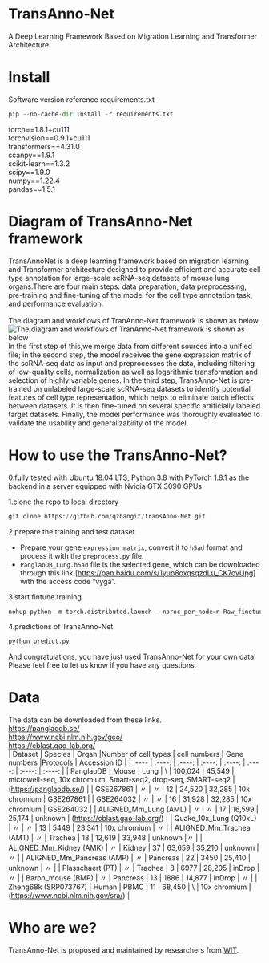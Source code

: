 # TransAnno-Net
A Deep Learning Framework Based on Migration Learning and Transformer Architecture
# Install
Software version reference requirements.txt <br>
```python
pip --no-cache-dir install -r requirements.txt
```
torch==1.8.1+cu111 <br>
torchvision==0.9.1+cu111 <br>
transformers==4.31.0 <br>
scanpy==1.9.1 <br>
scikit-learn==1.3.2 <br>
scipy==1.9.0 <br>
numpy==1.22.4 <br>
pandas==1.5.1

# Diagram of TransAnno-Net framework

TransAnnoNet is a deep learning framework based on migration learning and Transformer architecture designed to provide efficient and accurate cell type annotation for large-scale scRNA-seq datasets of mouse lung organs.There are four main steps: data preparation, data preprocessing, pre-training and fine-tuning of the model for the cell type annotation task, and performance evaluation. <br>
<br>
The diagram and workflows of TranAnno-Net framework is shown as below.
![The diagram and workflows of TranAnno-Net framework is shown as below](https://github.com/qzhangit/TransAnno-Net/blob/main/Picture/framework.png) <br>
In the first step of this,we merge data from different sources into a unified file; in the second step, the model receives the gene expression matrix of the scRNA-seq data as input and preprocesses the data, including filtering of low-quality cells, normalization as well as logarithmic transformation and selection of highly variable genes. In the third step, TransAnno-Net is pre-trained on unlabeled large-scale scRNA-seq datasets to identify potential features of cell type representation, which helps to eliminate batch effects between datasets. It is then fine-tuned on several specific artificially labeled target datasets. Finally, the model performance was thoroughly evaluated to validate the usability and generalizability of the model.

# How to use the TransAnno-Net?
0.fully tested with Ubuntu 18.04 LTS, Python 3.8 with PyTorch 1.8.1 as the backend in a server equipped with Nvidia GTX 3090 GPUs <br>

1.clone the repo to local directory
```python
git clone https://github.com/qzhangit/TransAnno-Net.git
```
2.prepare the training and test dataset
* Prepare your gene `expression matrix`, convert it to `h5ad` format and process it with the `preprocess.py` file. <br>
* `PanglaoDB_Lung.h5ad` file is the selected gene, which can be downloaded through this link [https://pan.baidu.com/s/1yub8oxqsqzdLu_CK7ovUpg] with the access code “vyga”. <br>

3.start fintune training
```python
nohup python -m torch.distributed.launch --nproc_per_node=n Raw_finetune.py > nohup.out &  # n is the number of GPUs.
```
4.predictions of TransAnno-Net
```python
python predict.py
```
And congratulations, you have just used TransAnno-Net for your own data! Please feel free to let us know if you have any questions.

# Data
The data can be downloaded from these links. <br>
https://panglaodb.se/ <br>
https://www.ncbi.nlm.nih.gov/geo/ <br>
https://cblast.gao-lab.org/
<br>
| Dataset | Species | Organ |Number of cell types | cell numbers | Gene numbers |Protocols | Accession ID |
| :---- | :----: | :----: | :----: | :----: | :----: | :----: | :----: |
| PanglaoDB | Mouse | Lung | \ | 100,024 | 45,549 | microwell-seq, 10x chromium, Smart-seq2, drop-seq, SMART-seq2 | (https://panglaodb.se/) |
| GSE267861 | 〃 | 〃 | 12 | 24,520 | 32,285 | 10x chromium | GSE267861 |
| GSE264032 | 〃 | 〃 | 16 | 31,928 | 32,285 | 10x chromium | GSE264032 |
| ALIGNED_Mm_Lung (AML) | 〃 | 〃 | 17 | 16,599 | 25,174 | unknown | (https://cblast.gao-lab.org/) |
| Quake_10x_Lung (Q10xL) | 〃 | 〃 | 13 | 5449 | 23,341 | 10x chromium | 〃 |
| ALIGNED_Mm_Trachea (AMT) | 〃 | Trachea | 18 | 12,619 | 33,948 | unknown |〃 |
| ALIGNED_Mm_Kidney (AMK) | 〃 | Kidney | 37 | 63,659 | 35,210 | unknown | 〃 |
| ALIGNED_Mm_Pancreas (AMP) | 〃 | Pancreas | 22 | 3450 | 25,410 | unknown | 〃 |
| Plasschaert (PT) | 〃 | Trachea | 8 | 6977 | 28,205 | inDrop | 〃 |
| Baron_mouse (BMP) | 〃 | Pancreas | 13 | 1886 | 14,877 | inDrop | 〃 |
| Zheng68k (SRP073767) | Human | PBMC | 11 | 68,450 | \ | 10x chromium | (https://www.ncbi.nlm.nih.gov/sra/) |

# Who are we?
TransAnno-Net is proposed and maintained by researchers from [WIT](https://www.wit.edu.cn/).

